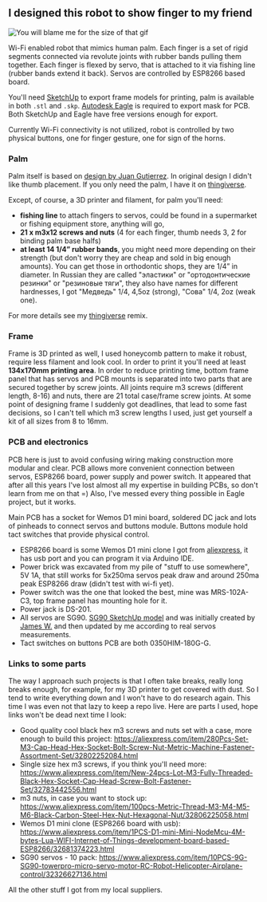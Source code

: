## I designed this robot to show finger to my friend

![You will blame me for the size of that gif](/images/you_will_blame_me_for_the_size_of_that_gif.gif?raw=true)

Wi-Fi enabled robot that mimics human palm. Each finger is a set of rigid segments connected via revolute joints with rubber bands pulling them together. Each finger is flexed by servo, that is attached to it via fishing line (rubber bands extend it back). Servos are controlled by ESP8266 based board.

You'll need [SketchUp](https://www.sketchup.com/) to export frame models for printing, palm is available in both `.stl` and `.skp`. [Autodesk Eagle](https://www.autodesk.com/products/eagle/free-download) is required  to export mask for PCB. Both SketchUp and Eagle have free versions enough for export.

Currently Wi-Fi connectivity is not utilized, robot is controlled by two physical buttons, one for finger gesture, one for sign of the horns. 

### Palm
Palm itself is based on [design by Juan Gutierrez](https://www.thingiverse.com/thing:14986). In original design I didn't like thumb placement. If you only need the palm, I have it on [thingiverse](https://www.thingiverse.com/thing:2743350).

Except, of course, a 3D printer and filament, for palm you'll need:
 - **fishing line** to attach fingers to servos, could be found in a supermarket or fishing equipment store, anything will go,
 - **21 x m3x12 screws and nuts** (4 for each finger, thumb needs 3, 2 for binding palm base halfs)
 - **at least 14 1/4” rubber bands**, you might need more depending on their strength (but don't worry they are cheap and sold in big enough amounts). You can get those in orthodontic shops, they are 1/4” in diameter. In Russian they are called "эластики" or "ортодонтические резинки" or "резиновые тяги", they also have names for different hardnesses, I got "Медведь" 1/4, 4,5oz (strong), "Сова" 1/4, 2oz (weak one).

For more details see my [thingiverse](https://www.thingiverse.com/thing:2743350) remix.

### Frame
Frame is 3D printed as well, I used honeycomb pattern to make it robust, require less filament and look cool. In order to print it you'll need at least **134x170mm printing area**. In order to reduce printing time, bottom frame panel that has servos and PCB mounts is separated into two parts that are secured together by screw joints. All joints require m3 screws (different length, 8-16) and nuts, there are 21 total case/frame screw joints. At some point of designing frame I suddenly got deadlines, that lead to some fast decisions, so I can't tell which m3 screw lengths I used, just get yourself a kit of all sizes from 8 to 16mm.

### PCB and electronics
PCB here is just to avoid confusing wiring making construction more modular and clear. PCB allows more convenient connection between servos, ESP8266 board, power supply and power switch. It appeared that after all this years I've lost almost all my expertise in building PCBs, so don't learn from me on that =) Also, I've messed every thing possible in Eagle project, but it works.

Main PCB has a socket for Wemos D1 mini board, soldered DC jack and lots of pinheads to connect servos and buttons module. Buttons module hold tact switches that provide physical control.

 - ESP8266 board is some Wemos D1 mini clone I got from [aliexpress](https://ru.aliexpress.com/item/D1-mini-V2-Mini-NodeMcu-4M-bytes-Lua-WIFI-Internet-of-Things-development-board-based-ESP8266/32681374223.html?spm=a2g0s.9042311.0.0.aJtkSh), it has usb port and you can program it via Arduino IDE.
 - Power brick was excavated from my pile of "stuff to use somewhere", 5V 1A, that still works for 5x250ma servos peak draw and around 250ma peak ESP8266 draw (didn't test with wi-fi yet).
 - Power switch was the one that looked the best, mine was MRS-102A-C3, top frame panel has mounting hole for it.
 - Power jack is DS-201.
 - All servos are SG90. [SG90 SketchUp model](https://3dwarehouse.sketchup.com/model/b4d110b53afe39d821cd77f5063eab61/Servo-Tower-Pro-Micro-SG-90-with-horns) and was initially created by [James W.](https://3dwarehouse.sketchup.com/user/0712161666807539621944321/James-W?nav=models) and then updated by me according to real servos measurements.
 - Tact switches on buttons PCB are both 0350HIM-180G-G.


### Links to some parts
The way I approach such projects is that I often take breaks, really long breaks enough, for example, for my 3D printer to get covered with dust. So I tend to write everything down and I won't have to do research again. This time I was even not that lazy to keep a repo live. Here are parts I used, hope links won't be dead next time I look:
- Good quality cool black hex m3 screws and nuts set with a case, more enough to build this project: https://aliexpress.com/item/280Pcs-Set-M3-Cap-Head-Hex-Socket-Bolt-Screw-Nut-Metric-Machine-Fastener-Assortment-Set/32802252084.html
- Single size hex m3 screws, if you think you'll need more: https://www.aliexpress.com/item/New-24pcs-Lot-M3-Fully-Threaded-Black-Hex-Socket-Cap-Head-Screw-Bolt-Fastener-Set/32783442556.html
- m3 nuts, in case you want to stock up: https://www.aliexpress.com/item/100pcs-Metric-Thread-M3-M4-M5-M6-Black-Carbon-Steel-Hex-Nut-Hexagonal-Nut/32806225058.html
- Wemos D1 mini clone (ESP8266 board with usb): https://www.aliexpress.com/item/1PCS-D1-mini-Mini-NodeMcu-4M-bytes-Lua-WIFI-Internet-of-Things-development-board-based-ESP8266/32681374223.html
- SG90 servos - 10 pack: https://www.aliexpress.com/item/10PCS-9G-SG90-towerpro-micro-servo-motor-RC-Robot-Helicopter-Airplane-control/32326627136.html

All the other stuff I got from my local suppliers.

